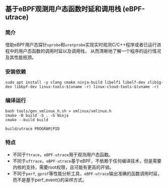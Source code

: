 ## 基于eBPF观测用户态函数时延和调用栈 (eBPF-utrace)

### 简介
借助eBPF用户态探针`uprobe`和`uretprobe`实现实时观测C/C++程序或者已运行进程中的用户态函数的调用时延以及调用栈，
从而清晰地了解一个程序的运行情况及其性能瓶颈。

### 安装依赖
```shell
sudo apt install -y clang cmake ninja-build libelf1 libelf-dev zlib1g-dev libbpf-dev linux-tools-$(uname -r) linux-cloud-tools-$(uname -r)
```

### 编译运行
```shell
bash tools/gen_vmlinux_h.sh > vmlinux/vmlinux.h
cmake -B build -S . -G Ninja
cmake --build build

build/utrace PROGRAM|PID
```

### 特点
+ 不同于`ftrace`，`eBPF-utrace`用于观测用户态函数。
+ 不同于`uftrace`，`eBPF-utrace`基于eBPF，不依赖于任何编译技术，但是需要内核的支持，需要root权限，且可能有更高的开销。
+ 不同于`perf`, `gprof`等性能分析工具，`eBPF-utrace`输出准确的函数调用时延，而不是基于perf_event()的采样方式。
